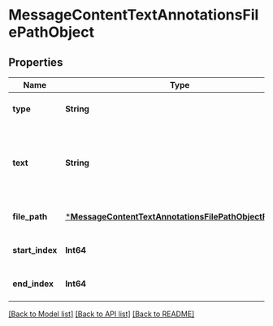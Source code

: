 # MessageContentTextAnnotationsFilePathObject


## Properties
Name | Type | Description | Notes
------------ | ------------- | ------------- | -------------
**type** | **String** | Always &#x60;file_path&#x60;. | [default to nothing]
**text** | **String** | The text in the message content that needs to be replaced. | [default to nothing]
**file_path** | [***MessageContentTextAnnotationsFilePathObjectFilePath**](MessageContentTextAnnotationsFilePathObjectFilePath.md) |  | [default to nothing]
**start_index** | **Int64** |  | [default to nothing]
**end_index** | **Int64** |  | [default to nothing]


[[Back to Model list]](../README.md#models) [[Back to API list]](../README.md#api-endpoints) [[Back to README]](../README.md)


